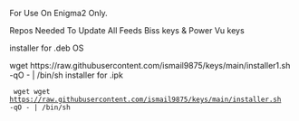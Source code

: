 For Use On Enigma2 Only.

Repos Needed To Update All Feeds Biss keys & Power Vu keys

installer for .deb OS

<link> wget https://raw.githubusercontent.com/ismail9875/keys/main/installer1.sh -qO - | /bin/sh </link>
installer for .ipk

<code> wget wget https://raw.githubusercontent.com/ismail9875/keys/main/installer.sh -qO - | /bin/sh <code>
